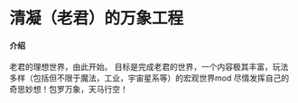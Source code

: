 # 清凝（老君）的万象工程

#### 介绍
老君的理想世界，由此开始。
目标是完成老君的世界，一个内容极其丰富，玩法多样（包括但不限于魔法，工业，宇宙星系等）的宏观世界mod
尽情发挥自己的奇思妙想！包罗万象，天马行空！



